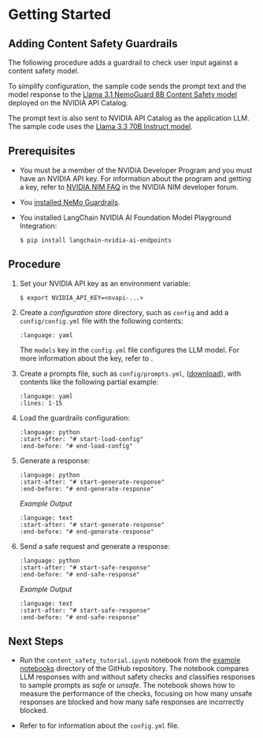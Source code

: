<!--
  SPDX-FileCopyrightText: Copyright (c) 2023 NVIDIA CORPORATION & AFFILIATES. All rights reserved.
  SPDX-License-Identifier: Apache-2.0
-->

# Getting Started

## Adding Content Safety Guardrails

The following procedure adds a guardrail to check user input against a content safety model.

To simplify configuration, the sample code sends the prompt text and the model response to the
[Llama 3.1 NemoGuard 8B Content Safety model](https://build.nvidia.com/nvidia/llama-3_1-nemoguard-8b-content-safety) deployed on the NVIDIA API Catalog.

The prompt text is also sent to NVIDIA API Catalog as the application LLM.
The sample code uses the [Llama 3.3 70B Instruct model](https://build.nvidia.com/meta/llama-3_3-70b-instruct).

## Prerequisites

- You must be a member of the NVIDIA Developer Program and you must have an NVIDIA API key.
  For information about the program and getting a key, refer to [NVIDIA NIM FAQ](https://forums.developer.nvidia.com/t/nvidia-nim-faq/300317/1) in the NVIDIA NIM developer forum.

- You [installed NeMo Guardrails](./getting-started/installation-guide.md).

- You installed LangChain NVIDIA AI Foundation Model Playground Integration:

  ```console
  $ pip install langchain-nvidia-ai-endpoints
  ```

## Procedure

1. Set your NVIDIA API key as an environment variable:

   ```console
   $ export NVIDIA_API_KEY=<nvapi-...>
   ```

1. Create a _configuration store_ directory, such as `config` and add a `config/config.yml` file with the following contents:

   ```{literalinclude} ../examples/configs/gs_content_safety/config/config.yml
   :language: yaml
   ```

   The `models` key in the `config.yml` file configures the LLM model.
   For more information about the key, refer to [](./user-guides/configuration-guide.md#the-llm-model).

1. Create a prompts file, such as `config/prompts.yml`, ([download](path:../examples/configs/gs_content_safety/config/prompts.yml)), with contents like the following partial example:

   ```{literalinclude} ../examples/configs/gs_content_safety/config/prompts.yml
   :language: yaml
   :lines: 1-15
   ```

1. Load the guardrails configuration:

   ```{literalinclude} ../examples/configs/gs_content_safety/demo.py
   :language: python
   :start-after: "# start-load-config"
   :end-before: "# end-load-config"
   ```

1. Generate a response:

   ```{literalinclude} ../examples/configs/gs_content_safety/demo.py
   :language: python
   :start-after: "# start-generate-response"
   :end-before: "# end-generate-response"
   ```

   _Example Output_

   ```{literalinclude} ../examples/configs/gs_content_safety/demo-out.txt
   :language: text
   :start-after: "# start-generate-response"
   :end-before: "# end-generate-response"
   ```

1. Send a safe request and generate a response:

   ```{literalinclude} ../examples/configs/gs_content_safety/demo.py
   :language: python
   :start-after: "# start-safe-response"
   :end-before: "# end-safe-response"
   ```

   _Example Output_

   ```{literalinclude} ../examples/configs/gs_content_safety/demo-out.txt
   :language: text
   :start-after: "# start-safe-response"
   :end-before: "# end-safe-response"
   ```

## Next Steps

- Run the `content_safety_tutorial.ipynb` notebook from the
  [example notebooks](https://github.com/NVIDIA/NeMo-Guardrails/tree/develop/examples/notebooks)
  directory of the GitHub repository.
  The notebook compares LLM responses with and without safety checks and classifies responses
  to sample prompts as _safe_ or _unsafe_.
  The notebook shows how to measure the performance of the checks, focusing on how many unsafe
  responses are blocked and how many safe responses are incorrectly blocked.

- Refer to [](user-guides/configuration-guide.md) for information about the `config.yml` file.
